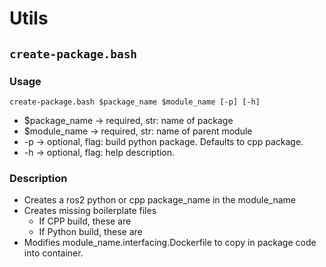 # Utils

## `create-package.bash`

### Usage
`create-package.bash $package_name $module_name [-p] [-h]`
- $package_name -> required, str: name of package
- $module_name -> required, str: name of parent module
- -p -> optional, flag: build python package. Defaults to cpp package.
- -h -> optional, flag: help description.

### Description
- Creates a ros2 python or cpp package_name in the module_name
- Creates missing boilerplate files
    - If CPP build, these are
    - If Python build, these are
- Modifies module_name.interfacing.Dockerfile to copy in package code into container.

<!-- TODO: Populate launch file -->
<!-- TODO: Populate test file for cpp package -->
<!-- TODO: Populate node and core files -->
